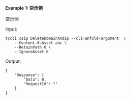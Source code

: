 **Example 1: 空示例**

空示例

Input: 

```
tccli csip DeleteDomainAndIp --cli-unfold-argument  \
    --Content.0.Asset abc \
    --RetainPath 0 \
    --IgnoreAsset 0
```

Output: 
```
{
    "Response": {
        "Data": 0,
        "RequestId": ""
    }
}
```

